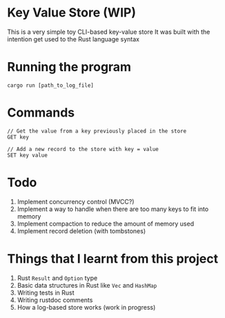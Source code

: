 # Key Value Store (WIP)

This is a very simple toy CLI-based key-value store
It was built with the intention get used to the Rust language syntax

# Running the program
```
cargo run [path_to_log_file]
```

# Commands
```
// Get the value from a key previously placed in the store
GET key

// Add a new record to the store with key = value
SET key value
```

# Todo
1. Implement concurrency control (MVCC?)
2. Implement a way to handle when there are too many keys to fit into memory
3. Implement compaction to reduce the amount of memory used
4. Implement record deletion (with tombstones)


# Things that I learnt from this project
1. Rust `Result` and `Option` type
2. Basic data structures in Rust like `Vec` and `HashMap`
3. Writing tests in Rust
4. Writing rustdoc comments
5. How a log-based store works (work in progress)
